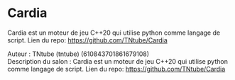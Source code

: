 # Cardia

Cardia est un moteur de jeu C++20 qui utilise python comme langage de script.
Lien du repo: https://github.com/TNtube/Cardia

Auteur : TNtube (tntube) (610843701861679108)  
Description du salon : Cardia est un moteur de jeu C++20 qui utilise python comme langage de script.
Lien du repo: https://github.com/TNtube/Cardia
